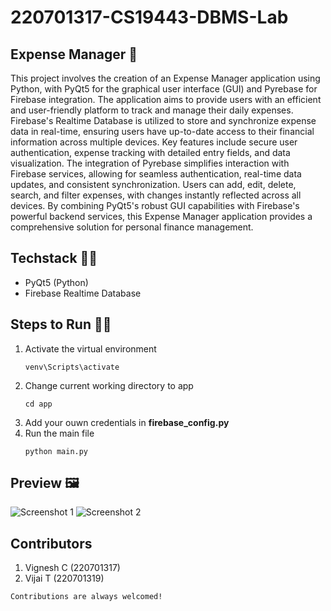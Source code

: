﻿# 220701317-CS19443-DBMS-Lab

## Expense Manager 💸
This project involves the creation of an Expense Manager application
using Python, with PyQt5 for the graphical user interface (GUI) and
Pyrebase for Firebase integration. The application aims to provide users
with an efficient and user-friendly platform to track and manage their daily
expenses. Firebase's Realtime Database is utilized to store and synchronize
expense data in real-time, ensuring users have up-to-date access to their
financial information across multiple devices. Key features include secure
user authentication, expense tracking with detailed entry fields, and data
visualization.
The integration of Pyrebase simplifies interaction with Firebase services,
allowing for seamless authentication, real-time data updates, and
consistent synchronization. Users can add, edit, delete, search, and filter
expenses, with changes instantly reflected across all devices. By
combining PyQt5's robust GUI capabilities with Firebase's powerful
backend services, this Expense Manager application provides a
comprehensive solution for personal finance management.

## Techstack 🧑‍💻
- PyQt5 (Python)
- Firebase Realtime Database

## Steps to Run 🏃‍♂️
1. Activate the virtual environment
    ```
    venv\Scripts\activate
    ```
2. Change current working directory to app
    ```
    cd app
    ```
3. Add your ouwn credentials in **firebase_config.py**
4. Run the main file
    ```
    python main.py
    ```

## Preview 🖼️
![Screenshot 1](screenshots/s1.png)
![Screenshot 2](screenshots/s2.png)

## Contributors
1. Vignesh C (220701317)
2. Vijai T (220701319)

`Contributions are always welcomed!`
